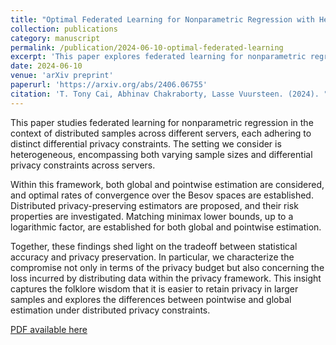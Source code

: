 ```yaml
---
title: "Optimal Federated Learning for Nonparametric Regression with Heterogeneous Distributed Differential Privacy Constraints"
collection: publications
category: manuscript
permalink: /publication/2024-06-10-optimal-federated-learning
excerpt: 'This paper explores federated learning for nonparametric regression under heterogeneous differential privacy constraints, establishing optimal rates of convergence for both global and pointwise estimation.'
date: 2024-06-10
venue: 'arXiv preprint'
paperurl: 'https://arxiv.org/abs/2406.06755'
citation: 'T. Tony Cai, Abhinav Chakraborty, Lasse Vuursteen. (2024). "Optimal Federated Learning for Nonparametric Regression with Heterogeneous Distributed Differential Privacy Constraints." <i>arXiv preprint arXiv:2406.06755</i>.'
---
```


This paper studies federated learning for nonparametric regression in the context of distributed samples across different servers, each adhering to distinct differential privacy constraints. The setting we consider is heterogeneous, encompassing both varying sample sizes and differential privacy constraints across servers.

Within this framework, both global and pointwise estimation are considered, and optimal rates of convergence over the Besov spaces are established. Distributed privacy-preserving estimators are proposed, and their risk properties are investigated. Matching minimax lower bounds, up to a logarithmic factor, are established for both global and pointwise estimation.

Together, these findings shed light on the tradeoff between statistical accuracy and privacy preservation. In particular, we characterize the compromise not only in terms of the privacy budget but also concerning the loss incurred by distributing data within the privacy framework. This insight captures the folklore wisdom that it is easier to retain privacy in larger samples and explores the differences between pointwise and global estimation under distributed privacy constraints.

[PDF available here](https://arxiv.org/abs/2406.06755)
